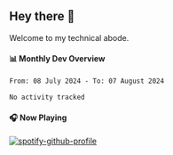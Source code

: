 ## Hey there 👋

Welcome to my technical abode.

#### 📊 Monthly Dev Overview
<!--START_SECTION:waka-->

```txt
From: 08 July 2024 - To: 07 August 2024

No activity tracked
```

<!--END_SECTION:waka-->

#### 🎧 Now Playing

[![spotify-github-profile](https://spotify-github-profile.vercel.app/api/view?uid=james2mid&cover_image=true&theme=natemoo-re)](https://open.spotify.com/user/james2mid?si=2b3baf2b09cb499e)
